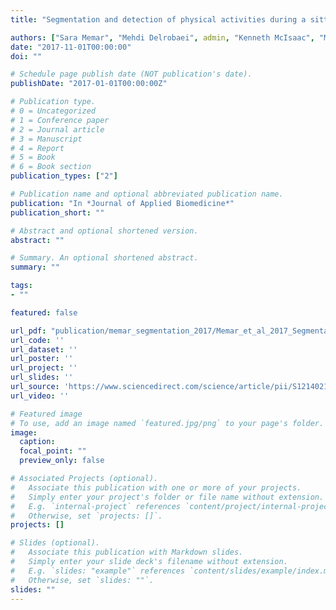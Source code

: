 ```yaml
---
title: "Segmentation and detection of physical activities during a sitting task in Parkinson’s disease participants using multiple inertial sensors"

authors: ["Sara Memar", "Mehdi Delrobaei", admin, "Kenneth McIsaac", "Mandar Jog"]
date: "2017-11-01T00:00:00"
doi: ""

# Schedule page publish date (NOT publication's date).
publishDate: "2017-01-01T00:00:00Z"

# Publication type.
# 0 = Uncategorized
# 1 = Conference paper
# 2 = Journal article
# 3 = Manuscript
# 4 = Report
# 5 = Book
# 6 = Book section
publication_types: ["2"]

# Publication name and optional abbreviated publication name.
publication: "In *Journal of Applied Biomedicine*"
publication_short: ""

# Abstract and optional shortened version.
abstract: ""

# Summary. An optional shortened abstract.
summary: ""

tags:
- ""

featured: false

url_pdf: "publication/memar_segmentation_2017/Memar_et_al_2017_Segmentation and detection of physical activities during a sitting task in.pdf"
url_code: ''
url_dataset: ''
url_poster: ''
url_project: ''
url_slides: ''
url_source: 'https://www.sciencedirect.com/science/article/pii/S1214021X17300613'
url_video: ''

# Featured image
# To use, add an image named `featured.jpg/png` to your page's folder. 
image:
  caption: 
  focal_point: ""
  preview_only: false

# Associated Projects (optional).
#   Associate this publication with one or more of your projects.
#   Simply enter your project's folder or file name without extension.
#   E.g. `internal-project` references `content/project/internal-project/index.md`.
#   Otherwise, set `projects: []`.
projects: []

# Slides (optional).
#   Associate this publication with Markdown slides.
#   Simply enter your slide deck's filename without extension.
#   E.g. `slides: "example"` references `content/slides/example/index.md`.
#   Otherwise, set `slides: ""`.
slides: ""
---
```

